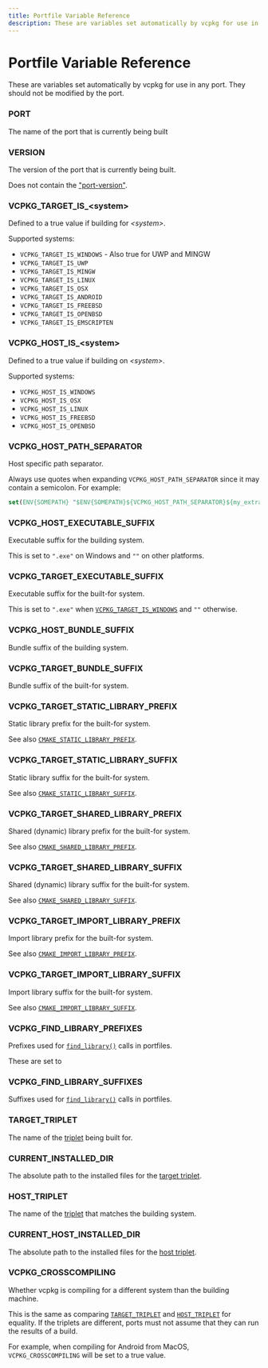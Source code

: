 ```yaml
---
title: Portfile Variable Reference
description: These are variables set automatically by vcpkg for use in any port.
---
```


# Portfile Variable Reference

These are variables set automatically by vcpkg for use in any port. They should not be modified by the port.

### PORT
The name of the port that is currently being built

### VERSION
The version of the port that is currently being built.

Does not contain the ["port-version"](../users/versioning.md#port-version).

### VCPKG_TARGET_IS_\<system\>
Defined to a true value if building for *\<system\>*.

Supported systems:
- `VCPKG_TARGET_IS_WINDOWS` - Also true for UWP and MINGW
- `VCPKG_TARGET_IS_UWP`
- `VCPKG_TARGET_IS_MINGW`
- `VCPKG_TARGET_IS_LINUX`
- `VCPKG_TARGET_IS_OSX`
- `VCPKG_TARGET_IS_ANDROID`
- `VCPKG_TARGET_IS_FREEBSD`
- `VCPKG_TARGET_IS_OPENBSD`
- `VCPKG_TARGET_IS_EMSCRIPTEN`

### VCPKG_HOST_IS_\<system\>
Defined to a true value if building on *\<system\>*.

Supported systems:
- `VCPKG_HOST_IS_WINDOWS`
- `VCPKG_HOST_IS_OSX`
- `VCPKG_HOST_IS_LINUX`
- `VCPKG_HOST_IS_FREEBSD`
- `VCPKG_HOST_IS_OPENBSD`

### VCPKG_HOST_PATH_SEPARATOR
Host specific path separator.

Always use quotes when expanding `VCPKG_HOST_PATH_SEPARATOR` since it may contain a semicolon. For example:
```cmake
set(ENV{SOMEPATH} "$ENV{SOMEPATH}${VCPKG_HOST_PATH_SEPARATOR}${my_extra_path}")
```

### VCPKG_HOST_EXECUTABLE_SUFFIX
Executable suffix for the building system.

This is set to `".exe"` on Windows and `""` on other platforms.

### VCPKG_TARGET_EXECUTABLE_SUFFIX
Executable suffix for the built-for system.

This is set to `".exe"` when [`VCPKG_TARGET_IS_WINDOWS`](#vcpkg_target_is_system) and `""` otherwise.

### VCPKG_HOST_BUNDLE_SUFFIX
Bundle suffix of the building system.

### VCPKG_TARGET_BUNDLE_SUFFIX
Bundle suffix of the built-for system.

### VCPKG_TARGET_STATIC_LIBRARY_PREFIX
Static library prefix for the built-for system.

See also [`CMAKE_STATIC_LIBRARY_PREFIX`](https://cmake.org/cmake/help/latest/variable/CMAKE_STATIC_LIBRARY_PREFIX.html).

### VCPKG_TARGET_STATIC_LIBRARY_SUFFIX
Static library suffix for the built-for system.

See also [`CMAKE_STATIC_LIBRARY_SUFFIX`](https://cmake.org/cmake/help/latest/variable/CMAKE_STATIC_LIBRARY_SUFFIX.html).

### VCPKG_TARGET_SHARED_LIBRARY_PREFIX
Shared (dynamic) library prefix for the built-for system.

See also [`CMAKE_SHARED_LIBRARY_PREFIX`](https://cmake.org/cmake/help/latest/variable/CMAKE_SHARED_LIBRARY_PREFIX.html).

### VCPKG_TARGET_SHARED_LIBRARY_SUFFIX
Shared (dynamic) library suffix for the built-for system.

See also [`CMAKE_SHARED_LIBRARY_SUFFIX`](https://cmake.org/cmake/help/latest/variable/CMAKE_SHARED_LIBRARY_SUFFIX.html).

### VCPKG_TARGET_IMPORT_LIBRARY_PREFIX
Import library prefix for the built-for system.

See also [`CMAKE_IMPORT_LIBRARY_PREFIX`](https://cmake.org/cmake/help/latest/variable/CMAKE_IMPORT_LIBRARY_PREFIX.html).

### VCPKG_TARGET_IMPORT_LIBRARY_SUFFIX
Import library suffix for the built-for system.

See also [`CMAKE_IMPORT_LIBRARY_SUFFIX`](https://cmake.org/cmake/help/latest/variable/CMAKE_IMPORT_LIBRARY_SUFFIX.html).

### VCPKG_FIND_LIBRARY_PREFIXES
Prefixes used for [`find_library()`][] calls in portfiles.

These are set to 

### VCPKG_FIND_LIBRARY_SUFFIXES
Suffixes used for [`find_library()`][] calls in portfiles.

[`find_library()`]: https://cmake.org/cmake/help/latest/command/find_library.html

### TARGET_TRIPLET
The name of the [triplet](../users/triplets.md) being built for.

### CURRENT_INSTALLED_DIR
The absolute path to the installed files for the [target triplet](#target_triplet).

### HOST_TRIPLET
The name of the [triplet](../users/triplets.md) that matches the building system.

### CURRENT_HOST_INSTALLED_DIR
The absolute path to the installed files for the [host triplet](#host_triplet).

### VCPKG_CROSSCOMPILING
Whether vcpkg is compiling for a different system than the building machine.

This is the same as comparing [`TARGET_TRIPLET`](#target_triplet) and [`HOST_TRIPLET`](#host_triplet) for equality. If the triplets are different, ports must not assume that they can run the results of a build.

For example, when compiling for Android from MacOS, `VCPKG_CROSSCOMPILING` will be set to a true value.
